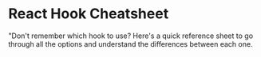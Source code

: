 # React Hook Cheatsheet
 "Don't remember which hook to use? Here's a quick reference sheet to go through all the options and understand the differences between each one.
